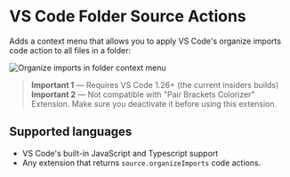 # VS Code Folder Source Actions

Adds a context menu that allows you to apply VS Code's organize imports code action to all files in a folder:

![Organize imports in folder context menu](https://github.com/n3w0rld94/vscode-folder-source-actions/blob/master/documentation/menu.png)

> **Important 1** — Requires VS Code 1.26+ (the current insiders builds)
> **Important 2** — Not compatible with "Pair Brackets Colorizer" Extension. Make sure you deactivate it before using this extension.

## Supported languages

- VS Code's built-in JavaScript and Typescript support
- Any extension that returns `source.organizeImports` code actions.